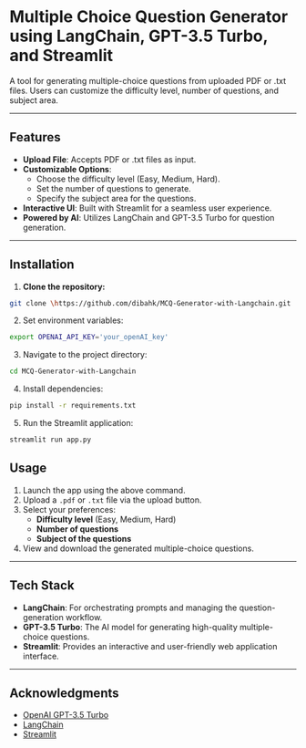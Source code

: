 # **Multiple Choice Question Generator using LangChain, GPT-3.5 Turbo, and Streamlit**

A tool for generating multiple-choice questions from uploaded PDF or .txt files. Users can customize the difficulty level, number of questions, and subject area.

---

## **Features**
- **Upload File**: Accepts PDF or .txt files as input.
- **Customizable Options**: 
  - Choose the difficulty level (Easy, Medium, Hard).
  - Set the number of questions to generate.
  - Specify the subject area for the questions.
- **Interactive UI**: Built with Streamlit for a seamless user experience.
- **Powered by AI**: Utilizes LangChain and GPT-3.5 Turbo for question generation.

---

## **Installation**

1. **Clone the repository:**
```bash
git clone \https://github.com/dibahk/MCQ-Generator-with-Langchain.git
```
2. Set environment variables:
  ```bash
export OPENAI_API_KEY='your_openAI_key'
``` 
3. Navigate to the project directory:
  ```bash
  cd MCQ-Generator-with-Langchain
```
4. Install dependencies:
```bash
pip install -r requirements.txt
```
5. Run the Streamlit application:
```bash
streamlit run app.py
```
## **Usage**

1. Launch the app using the above command.
2. Upload a `.pdf` or `.txt` file via the upload button.
3. Select your preferences:
   - **Difficulty level** (Easy, Medium, Hard)
   - **Number of questions**
   - **Subject of the questions**
4. View and download the generated multiple-choice questions.

---

## **Tech Stack**

- **LangChain**: For orchestrating prompts and managing the question-generation workflow.
- **GPT-3.5 Turbo**: The AI model for generating high-quality multiple-choice questions.
- **Streamlit**: Provides an interactive and user-friendly web application interface.

---



## **Acknowledgments**

- [OpenAI GPT-3.5 Turbo](https://platform.openai.com/)
- [LangChain](https://langchain.com/)
- [Streamlit](https://streamlit.io/)

